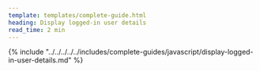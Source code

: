 ```yaml
---
template: templates/complete-guide.html
heading: Display logged-in user details
read_time: 2 min
---
```


{% include "../../../../../includes/complete-guides/javascript/display-logged-in-user-details.md" %}